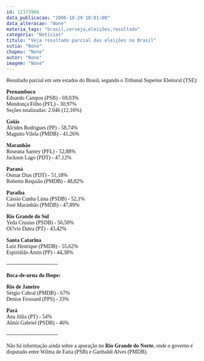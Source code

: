 ```yaml
---
id: 12373966
data_publicacao: "2006-10-29 18:01:00"
data_alteracao: "None"
materia_tags: "brasil,cerveja,eleições,resultado"
categoria: "Notícias"
titulo: "Veja resultado parcial das eleições no Brasil"
sutia: "None"
chapeu: "None"
autor: "None"
imagem: "None"
---
```

<p><P><FONT face=Verdana>Resultado parcial em sete estados do Brasil, segundo o Tribunal Superior Eleitoral (TSE):</FONT></P></p>
<p><P><FONT face=Verdana><STRONG>Pernambuco</STRONG></FONT><BR><FONT face=Verdana>Eduardo Campos (PSB) - 69,03% <BR>Mendonça Filho (PFL) - 30,97%<BR>Seções totalizadas: 2.046 (12,16%)</FONT></P></p>
<p><P><FONT face=Verdana><B>Goiás<BR></B>Alcides Rodrigues (PP) - 58,74% <BR>Maguito Vilela (PMDB) - 41,26%<BR></FONT></P></p>
<p><P><FONT face=Verdana><B>Maranhão<BR></B>Roseana Sarney (PFL) - 52,88% <BR>Jackson Lago (PDT) - 47,12%<BR></P></FONT></p>
<p><P><B><FONT face=Verdana>Paraná<BR></FONT></B><FONT face=Verdana>Osmar Dias (PDT) - 51,18%<BR>Roberto Requião (PMDB) - 48,82% </FONT></P><B></p>
<p><P><FONT face=Verdana>Paraiba<BR></FONT></B><FONT face=Verdana>Cássio Cunha Lima (PSDB) - 52,1% <BR>José Maranhão (PMDB) - 47,89%<BR></FONT></P><B></p>
<p><P><FONT face=Verdana>Rio Grande do Sul<BR></FONT></B><FONT face=Verdana>Yeda Crusius (PSDB) - 56,58%<BR>Ol?vio Dutra (PT) - 43,42%</FONT></P><B></p>
<p><P><FONT face=Verdana>Santa Catarina<BR></FONT></B><FONT face=Verdana>Luiz Henrique (PMDB) - 55,62%<BR>Espiridião Amin (PP) - 44,38%<BR></FONT></P></p>
<p><P><FONT face=Verdana>-----------------------------</FONT></P></p>
<p><P><FONT face=Verdana><STRONG>Boca-de-urna do Ibope:</STRONG></FONT></P><B></p>
<p><P><FONT face=Verdana>Rio de Janeiro<BR></FONT></B><FONT face=Verdana>Sérgio Cabral (PMDB) - 67%<BR>Denise Frossard (PPS) - 33%</FONT></P><B></p>
<p><P><FONT face=Verdana>Pará<BR></FONT></B><FONT face=Verdana>Ana Júlia (PT) - 54%<BR>Almir Gabriel (PSDB) - 46% </FONT></P></p>
<p><P><FONT face=Verdana>-----------------------------</FONT></P></p>
<p><P><FONT face=Verdana>Não há informação ainda sobre a apuração no </FONT><FONT face=Verdana><STRONG>Rio Grande do Norte</STRONG>, onde o governo é disputado entre </FONT><FONT face=Verdana>Wilma de Faria (PSB)&nbsp;e Garibaldi Alves (PMDB).</FONT> </P><FONT face=\"Times New Roman\"></p>
<p><P></P></FONT> </p>

